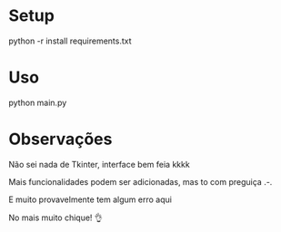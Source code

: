 # Setup
python -r install requirements.txt

# Uso
python main.py

# Observações
Não sei nada de Tkinter, interface bem feia kkkk

Mais funcionalidades podem ser adicionadas, mas to com preguiça .-.

E muito provavelmente tem algum erro aqui

No mais muito chique! 👌